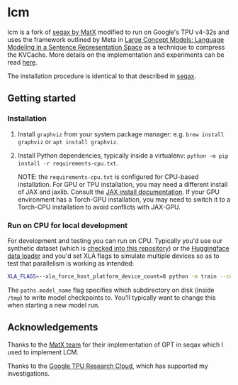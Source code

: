 # lcm

lcm is a fork of [seqax by MatX](https://github.com/MatX-inc/seqax) modified to run on Google's TPU v4-32s and uses the framework outlined by Meta in [Large Concept Models: Language Modeling in a Sentence Representation Space](https://arxiv.org/pdf/2412.08821) as a technique to compress the KVCache. More details on the implementation and experiments can be read [here](./docs/lcm.ipynb).

The installation procedure is identical to that described in [seqax](https://github.com/MatX-inc/seqax).

## Getting started

### Installation

1. Install `graphviz` from your system package manager: e.g. `brew install graphviz` or `apt install graphviz`.
2. Install Python dependencies, typically inside a virtualenv: `python -m pip install -r requirements-cpu.txt`.

   NOTE: the `requirements-cpu.txt` is configured for CPU-based installation. For GPU or TPU installation, you may need a different install of JAX and jaxlib. Consult the [JAX install documentation](https://jax.readthedocs.io/en/latest/installation.html). If your GPU environment has a Torch-GPU installation, you may need to switch it to a Torch-CPU installation to avoid conflicts with JAX-GPU.

### Run on CPU for local development

For development and testing you can run on CPU. Typically you'd use our synthetic dataset (which is [checked into this repository](/synthetic_dataset.zarr)) or the [Huggingface data loader](./input_loader.py#L355) and you'd set XLA flags to simulate multiple devices so as to test that parallelism is working as intended:

```bash
XLA_FLAGS=--xla_force_host_platform_device_count=8 python -m train --config-name=local_test_synthetic +paths.model_name=synthetic_000 training.steps=10 model.layers=1 +model.n_e_layers=1 +model.n_t_layers=1 +model.concept_size=2 +model.reduction_strategy="attn"
```

The `paths.model_name` flag specifies which subdirectory on disk (inside `/tmp`) to write model checkpoints to. You'll typically want to change this when starting a new model run.

## Acknowledgements

Thanks to the [MatX team](https://matx.com/) for their implementation of GPT in seqax which I used to implement LCM.

Thanks to the [Google TPU Research Cloud](https://sites.research.google/trc/about/), which has supported my investigations.
